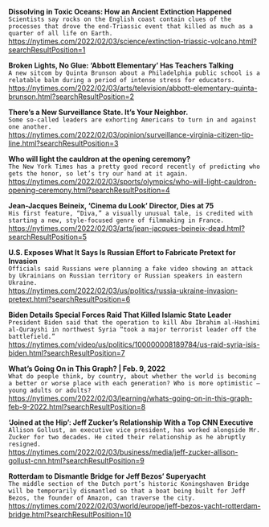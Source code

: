 **Dissolving in Toxic Oceans: How an Ancient Extinction Happened**\
`Scientists say rocks on the English coast contain clues of the processes that drove the end-Triassic event that killed as much as a quarter of all life on Earth.`\
https://nytimes.com/2022/02/03/science/extinction-triassic-volcano.html?searchResultPosition=1

**Broken Lights, No Glue: ‘Abbott Elementary’ Has Teachers Talking**\
`A new sitcom by Quinta Brunson about a Philadelphia public school is a relatable balm during a period of intense stress for educators.`\
https://nytimes.com/2022/02/03/arts/television/abbott-elementary-quinta-brunson.html?searchResultPosition=2

**There’s a New Surveillance State. It’s Your Neighbor.**\
`Some so-called leaders are exhorting Americans to turn in and against one another.`\
https://nytimes.com/2022/02/03/opinion/surveillance-virginia-citizen-tip-line.html?searchResultPosition=3

**Who will light the cauldron at the opening ceremony?**\
`The New York Times has a pretty good record recently of predicting who gets the honor, so let’s try our hand at it again.`\
https://nytimes.com/2022/02/03/sports/olympics/who-will-light-cauldron-opening-ceremony.html?searchResultPosition=4

**Jean-Jacques Beineix, ‘Cinema du Look’ Director, Dies at 75**\
`His first feature, “Diva,” a visually unusual tale, is credited with starting a new, style-focused genre of filmmaking in France.`\
https://nytimes.com/2022/02/03/arts/jean-jacques-beineix-dead.html?searchResultPosition=5

**U.S. Exposes What It Says Is Russian Effort to Fabricate Pretext for Invasion**\
`Officials said Russians were planning a fake video showing an attack by Ukrainians on Russian territory or Russian speakers in eastern Ukraine.`\
https://nytimes.com/2022/02/03/us/politics/russia-ukraine-invasion-pretext.html?searchResultPosition=6

**Biden Details Special Forces Raid That Killed Islamic State Leader**\
`President Biden said that the operation to kill Abu Ibrahim al-Hashimi al-Qurayshi in northwest Syria “took a major terrorist leader off the battlefield.”`\
https://nytimes.com/video/us/politics/100000008189784/us-raid-syria-isis-biden.html?searchResultPosition=7

**What’s Going On in This Graph? | Feb. 9, 2022**\
`What do people think, by country, about whether the world is becoming a better or worse place with each generation? Who is more optimistic — young adults or adults?`\
https://nytimes.com/2022/02/03/learning/whats-going-on-in-this-graph-feb-9-2022.html?searchResultPosition=8

**‘Joined at the Hip’: Jeff Zucker’s Relationship With a Top CNN Executive**\
`Allison Gollust, an executive vice president, has worked alongside Mr. Zucker for two decades. He cited their relationship as he abruptly resigned.`\
https://nytimes.com/2022/02/03/business/media/jeff-zucker-allison-gollust-cnn.html?searchResultPosition=9

**Rotterdam to Dismantle Bridge for Jeff Bezos’ Superyacht**\
`The middle section of the Dutch port’s historic Koningshaven Bridge will be temporarily dismantled so that a boat being built for Jeff Bezos, the founder of Amazon, can traverse the city.`\
https://nytimes.com/2022/02/03/world/europe/jeff-bezos-yacht-rotterdam-bridge.html?searchResultPosition=10

